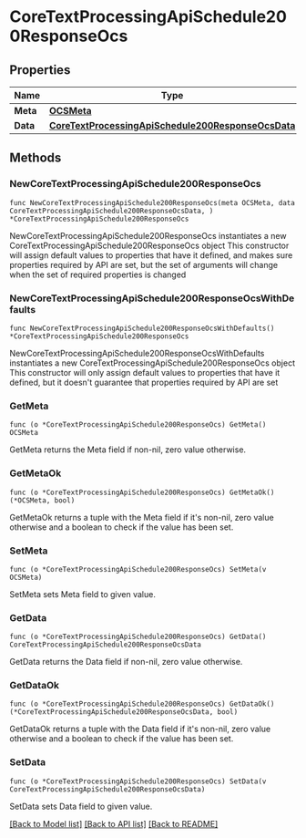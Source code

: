 # CoreTextProcessingApiSchedule200ResponseOcs

## Properties

Name | Type | Description | Notes
------------ | ------------- | ------------- | -------------
**Meta** | [**OCSMeta**](OCSMeta.md) |  | 
**Data** | [**CoreTextProcessingApiSchedule200ResponseOcsData**](CoreTextProcessingApiSchedule200ResponseOcsData.md) |  | 

## Methods

### NewCoreTextProcessingApiSchedule200ResponseOcs

`func NewCoreTextProcessingApiSchedule200ResponseOcs(meta OCSMeta, data CoreTextProcessingApiSchedule200ResponseOcsData, ) *CoreTextProcessingApiSchedule200ResponseOcs`

NewCoreTextProcessingApiSchedule200ResponseOcs instantiates a new CoreTextProcessingApiSchedule200ResponseOcs object
This constructor will assign default values to properties that have it defined,
and makes sure properties required by API are set, but the set of arguments
will change when the set of required properties is changed

### NewCoreTextProcessingApiSchedule200ResponseOcsWithDefaults

`func NewCoreTextProcessingApiSchedule200ResponseOcsWithDefaults() *CoreTextProcessingApiSchedule200ResponseOcs`

NewCoreTextProcessingApiSchedule200ResponseOcsWithDefaults instantiates a new CoreTextProcessingApiSchedule200ResponseOcs object
This constructor will only assign default values to properties that have it defined,
but it doesn't guarantee that properties required by API are set

### GetMeta

`func (o *CoreTextProcessingApiSchedule200ResponseOcs) GetMeta() OCSMeta`

GetMeta returns the Meta field if non-nil, zero value otherwise.

### GetMetaOk

`func (o *CoreTextProcessingApiSchedule200ResponseOcs) GetMetaOk() (*OCSMeta, bool)`

GetMetaOk returns a tuple with the Meta field if it's non-nil, zero value otherwise
and a boolean to check if the value has been set.

### SetMeta

`func (o *CoreTextProcessingApiSchedule200ResponseOcs) SetMeta(v OCSMeta)`

SetMeta sets Meta field to given value.


### GetData

`func (o *CoreTextProcessingApiSchedule200ResponseOcs) GetData() CoreTextProcessingApiSchedule200ResponseOcsData`

GetData returns the Data field if non-nil, zero value otherwise.

### GetDataOk

`func (o *CoreTextProcessingApiSchedule200ResponseOcs) GetDataOk() (*CoreTextProcessingApiSchedule200ResponseOcsData, bool)`

GetDataOk returns a tuple with the Data field if it's non-nil, zero value otherwise
and a boolean to check if the value has been set.

### SetData

`func (o *CoreTextProcessingApiSchedule200ResponseOcs) SetData(v CoreTextProcessingApiSchedule200ResponseOcsData)`

SetData sets Data field to given value.



[[Back to Model list]](../README.md#documentation-for-models) [[Back to API list]](../README.md#documentation-for-api-endpoints) [[Back to README]](../README.md)


